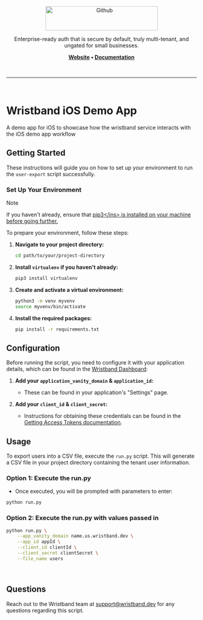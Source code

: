 <div align="center">
  <a href="https://wristband.dev">
    <picture>
      <img src="https://assets.wristband.dev/images/email_branding_logo_v1.png" alt="Github" width="297" height="64">
    </picture>
  </a>
  <p align="center">
    Enterprise-ready auth that is secure by default, truly multi-tenant, and ungated for small businesses.
  </p>
  <p align="center">
    <b>
      <a href="https://wristband.dev">Website</a> •
      <a href="https://wristband.stoplight.io/docs/documentation">Documentation</a>
    </b>
  </p>
</div>

<br/>

---

<br/>

# Wristband iOS Demo App

A demo app for iOS to showcase how the wristband service interacts with the iOS demo app workflow

## Getting Started

These instructions will guide you on how to set up your environment to run the `user-export` script successfully.

### Set Up Your Environment

> [!NOTE]
> If you haven't already, ensure that <ins>[pip3](https://en.wikipedia.org/wiki/Pip_(package_manager))</ins> is installed on your machine before going further.

To prepare your environment, follow these steps:

1. **Navigate to your project directory:**

    ```bash
    cd path/to/your/project-directory
    ```

2. **Install `virtualenv` if you haven't already:**

    ```bash
    pip3 install virtualenv
    ```

3. **Create and activate a virtual environment:**

    ```bash
    python3 -m venv myvenv
    source myvenv/bin/activate
    ```

4. **Install the required packages:**

    ```bash
    pip install -r requirements.txt
    ```

## Configuration

Before running the script, you need to configure it with your application details, which can be found in the <ins>[Wristband Dashboard](https://wristband.stoplight.io/docs/documentation/bx365vbe3m1dy-application-settings-application-level)</ins>:

1. **Add your `application_vanity_domain` & `application_id`:**
   
    - These can be found in your application's "Settings" page.

2. **Add your `client_id` & `client_secret`:**
   
    - Instructions for obtaining these credentials can be found in the <ins>[Getting Access Tokens documentation](https://wristband.stoplight.io/docs/documentation/u236uoxf36sxp-getting-access-tokens-to-test-ap-is)</ins>.

## Usage

To export users into a CSV file, execute the `run.py` script. This will generate a CSV file in your project directory containing the tenant user information.

### Option 1: Execute the run.py

- Once executed, you will be prompted with parameters to enter:

```bash
python run.py
```

### Option 2: Execute the run.py with values passed in 

```bash
python run.py \
    --app_vanity_domain name.us.wristband.dev \
    --app_id appId \
    --client_id clientId \
    --client_secret clientSecret \
    --file_name users
```

<br/>

## Questions

Reach out to the Wristband team at <support@wristband.dev> for any questions regarding this script.

<br/>
